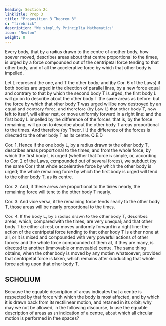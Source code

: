 ```yaml
---
heading: Section 2c
linkTitle: Prop 3
title: "Proposition 3 Theorem 3"
c: "firebrick"
description: "We simplify Principlia Mathematica"
icon: "Newton"
weight: 8
---
```




Every body, that by a radius drawn to the centre of another body, how soever moved, describes areas about that centre proportional to the times, is urged by a force compounded out of the centripetal force tending to that other body, and of all the accelerative force by which that other body is impelled.

Let L represent the one, and T the other body; and (by Cor. 6 of the Laws) if both bodies are urged in the direction of parallel lines, by a new force equal and contrary to that by which the second body T is urged, the first body L will go on to describe about the other body T the same areas as before: but the force by which that other body T was urged will be now destroyed by an equal and contrary force; and therefore (by Law I.) that other body T, now left to itself, will either rest, or move uniformly forward in a right line: and the first body L impelled by the difference of the forces, that is, by the force remaining, will go on to describe about the other body T areas proportional to the times. And therefore (by Theor. II.) the difference of the forces is directed to the other body T as its centre.   Q.E.D

Cor. 1. Hence if the one body L, by a radius drawn to the other body T, describes areas proportional to the times; and from the whole force, by which the first body L is urged (whether that force is simple, or, according to Cor. 2 of the Laws, compounded out of several forces), we subduct (by the same Cor.) that whole accelerative force by which the other body is urged; the whole remaining force by which the first body is urged will tend to the other body T, as its centre.

Cor. 2. And, if these areas are proportional to the times nearly, the remaining force will tend to the other body T nearly.

Cor. 3. And vice versa, if the remaining force tends nearly to the other body T, those areas will be nearly proportional to the times.

Cor. 4. If the body L, by a radius drawn to the other body T, describes areas, which, compared with the times, are very unequal; and that other body T be either at rest, or moves uniformly forward in a right line: the action of the centripetal force tending to that other body T is either none at all, or it is mixed and compounded with very powerful actions of other forces: and the whole force compounded of them all, if they are many, is directed to another (immovable or moveable) centre. The same thing obtains, when the other body is moved by any motion whatsoever; provided that centripetal force is taken, which remains after subducting that whole force acting upon that other body T.



## SCHOLIUM

Because the equable description of areas indicates that a centre is respected by that force with which the body is most affected, and by which it is drawn back from its rectilinear motion, and retained in its orbit; why may we not be allowed, in the following discourse, to use the equable description of areas as an indication of a centre, about which all circular motion is performed in free spaces?

